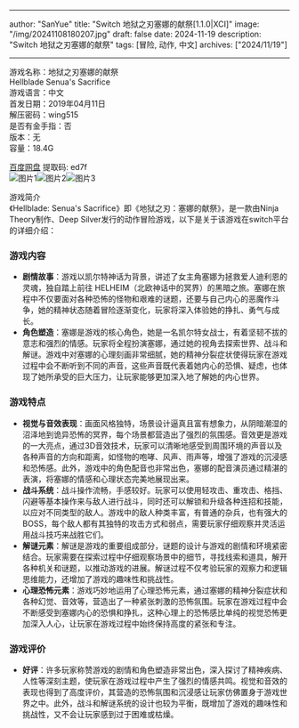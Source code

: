 
---
author: "SanYue"
title: "Switch 地狱之刃塞娜的献祭[1.1.0|XCI]"
image: "/img/20241108180207.jpg"
draft: false
date: 2024-11-19
description: "Switch 地狱之刃塞娜的献祭"
tags: [冒险, 动作, 中文]
archives: ["2024/11/19"]

---

游戏名称：地狱之刃塞娜的献祭   
Hellblade Senua's Sacrifice    
游戏语言：中文  
首发日期：2019年04月11日  
解压密码：wing515  
是否有金手指：否  
版本：无   
容量：18.4G

[百度网盘](https//pan.baidu.com/s/1DWO2daDAL0k2L5ITj31Y-w) 提取码: ed7f  
![图片1](/img/196c8b.jpg)![图片2](/img/42f926.jpg)![图片3](/img/e66855.jpg)  

游戏简介  
《Hellblade: Senua's Sacrifice》即《地狱之刃：塞娜的献祭》，是一款由Ninja Theory制作、Deep Silver发行的动作冒险游戏，以下是关于该游戏在switch平台的详细介绍：

### 游戏内容
- **剧情故事**：游戏以凯尔特神话为背景，讲述了女主角塞娜为拯救爱人迪利恩的灵魂，独自踏上前往 HELHEIM（北欧神话中的冥界）的黑暗之旅。塞娜在旅程中不仅要面对各种恐怖的怪物和艰难的谜题，还要与自己内心的恶魔作斗争，她的精神状态随着冒险逐渐变化，玩家将深入体验她的挣扎、勇气与成长。
- **角色塑造**：塞娜是游戏的核心角色，她是一名凯尔特女战士，有着坚韧不拔的意志和强烈的情感。玩家将全程扮演塞娜，通过她的视角去探索世界、战斗和解谜。游戏中对塞娜的心理刻画非常细腻，她的精神分裂症状使得玩家在游戏过程中会不断听到不同的声音，这些声音既代表着她内心的恐惧、疑虑，也体现了她所承受的巨大压力，让玩家能够更加深入地了解她的内心世界。

### 游戏特点
- **视觉与音效表现**：画面风格独特，场景设计逼真且富有想象力，从阴暗潮湿的沼泽地到诡异恐怖的冥界，每个场景都营造出了强烈的氛围感。音效更是游戏的一大亮点，通过3D音效技术，玩家可以清晰地感受到周围环境的声音以及各种声音的方向和距离，如怪物的咆哮、风声、雨声等，增强了游戏的沉浸感和恐怖感。此外，游戏中的角色配音也非常出色，塞娜的配音演员通过精湛的表演，将塞娜的情感和心理状态完美地展现出来。
- **战斗系统**：战斗操作流畅，手感较好。玩家可以使用轻攻击、重攻击、格挡、闪避等基本操作来与敌人进行战斗，同时还可以解锁和升级各种连招和技能，以应对不同类型的敌人。游戏中的敌人种类丰富，有普通的杂兵，也有强大的BOSS，每个敌人都有其独特的攻击方式和弱点，需要玩家仔细观察并灵活运用战斗技巧来战胜它们。
- **解谜元素**：解谜是游戏的重要组成部分，谜题的设计与游戏的剧情和环境紧密结合。玩家需要在探索过程中仔细观察场景中的细节，寻找线索和道具，解开各种机关和谜题，以推动游戏的进展。解谜过程不仅考验玩家的观察力和逻辑思维能力，还增加了游戏的趣味性和挑战性。
- **心理恐怖元素**：游戏巧妙地运用了心理恐怖元素，通过塞娜的精神分裂症状和各种幻觉、音效等，营造出了一种紧张刺激的恐怖氛围。玩家在游戏过程中会不断感受到塞娜内心的恐惧和挣扎，这种心理上的恐怖感比单纯的视觉恐怖更加深入人心，让玩家在游戏过程中始终保持高度的紧张和专注。

### 游戏评价
- **好评**：许多玩家称赞游戏的剧情和角色塑造非常出色，深入探讨了精神疾病、人性等深刻主题，使玩家在游戏过程中产生了强烈的情感共鸣。视觉和音效的表现也得到了高度评价，其营造的恐怖氛围和沉浸感让玩家仿佛置身于游戏世界之中。此外，战斗和解谜系统的设计也较为平衡，既增加了游戏的趣味性和挑战性，又不会让玩家感到过于困难或枯燥。
 
